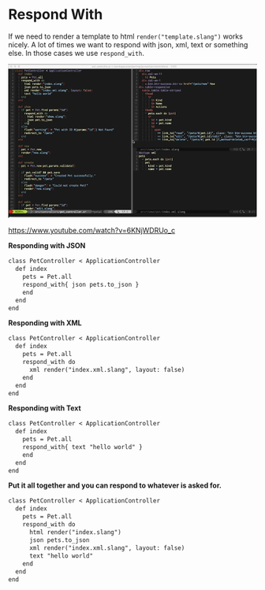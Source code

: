 # Respond With

If we need to render a template to html `render("template.slang")` works nicely.
A lot of times we want to respond with json, xml, text or something else. In those cases we use `respond_with`.

![Respond_with Demo](https://raw.githubusercontent.com/amberframework/site-assets/master/videos/responding-to-multiple-response-types.gif?raw=true)

https://www.youtube.com/watch?v=6KNjWDRUo_c

**Responding with JSON**

```crystal
class PetController < ApplicationController
  def index
    pets = Pet.all
    respond_with{ json pets.to_json }
    end
  end
end
```

**Responding with XML**

```crystal
class PetController < ApplicationController
  def index
    pets = Pet.all
    respond_with do
      xml render("index.xml.slang", layout: false)
    end
  end
end
```

**Responding with Text**

```crystal
class PetController < ApplicationController
  def index
    pets = Pet.all
    respond_with{ text "hello world" }
    end
  end
end
```

**Put it all together and you can respond to whatever is asked for.**

```crystal
class PetController < ApplicationController
  def index
    pets = Pet.all
    respond_with do
      html render("index.slang")
      json pets.to_json
      xml render("index.xml.slang", layout: false)
      text "hello world"
    end
  end
end
```
